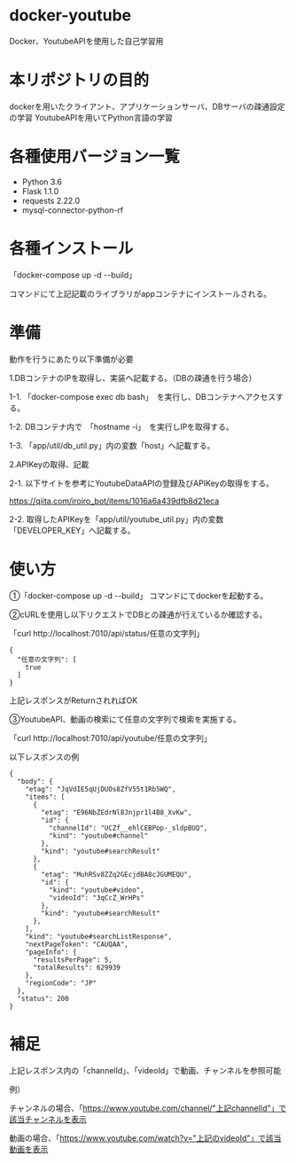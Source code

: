 # docker-youtube

Docker、YoutubeAPIを使用した自己学習用
 
# 本リポジトリの目的
 
dockerを用いたクライアント、アプリケーションサーバ、DBサーバの疎通設定の学習
YoutubeAPIを用いてPython言語の学習
 
# 各種使用バージョン一覧
 
* Python 3.6
* Flask 1.1.0
* requests 2.22.0
* mysql-connector-python-rf
 
# 各種インストール
 
「docker-compose up -d --build」

コマンドにて上記記載のライブラリがappコンテナにインストールされる。

# 準備

動作を行うにあたり以下準備が必要

1.DBコンテナのIPを取得し、実装へ記載する。（DBの疎通を行う場合）

1-1. 「docker-compose exec db bash」　を実行し、DBコンテナへアクセスする。

1-2. DBコンテナ内で　「hostname -i」　を実行しIPを取得する。

1-3. 「app/util/db_util.py」内の変数「host」へ記載する。



2.APIKeyの取得、記載

2-1. 以下サイトを参考にYoutubeDataAPIの登録及びAPIKeyの取得をする。

https://qiita.com/iroiro_bot/items/1016a6a439dfb8d21eca

2-2. 取得したAPIKeyを「app/util/youtube_util.py」内の変数「DEVELOPER_KEY」へ記載する。

# 使い方
 
①「docker-compose up -d --build」 コマンドにてdockerを起動する。

②cURLを使用し以下リクエストでDBとの疎通が行えているか確認する。

「curl http://localhost:7010/api/status/任意の文字列」

```
{
  "任意の文字列": [
    true
  ]
}
```

上記レスポンスがReturnされればOK

③YoutubeAPI、動画の検索にて任意の文字列で検索を実施する。

「curl http://localhost:7010/api/youtube/任意の文字列」

以下レスポンスの例

```
{
  "body": {
    "etag": "JqVdIE5qUjDUOs8ZfV55t1Rb5WQ", 
    "items": [
      {
        "etag": "E96NbZEdrNl8Jnjpr1l4B8_XvKw", 
        "id": {
          "channelId": "UCZf__ehlCEBPop-_sldpBUQ", 
          "kind": "youtube#channel"
        }, 
        "kind": "youtube#searchResult"
      }, 
      {
        "etag": "MuhRSv8ZZq2GEcjdBA8cJGUMEQU", 
        "id": {
          "kind": "youtube#video", 
          "videoId": "3qCcZ_WrHPs"
        }, 
        "kind": "youtube#searchResult"
      }, 
    ], 
    "kind": "youtube#searchListResponse", 
    "nextPageToken": "CAUQAA", 
    "pageInfo": {
      "resultsPerPage": 5, 
      "totalResults": 629939
    }, 
    "regionCode": "JP"
  }, 
  "status": 200
}

```
 
 # 補足
 
上記レスポンス内の「channelId」、「videoId」で動画、チャンネルを参照可能

例）

チャンネルの場合、「https://www.youtube.com/channel/"上記channelId"」で該当チャンネルを表示

動画の場合、「https://www.youtube.com/watch?v="上記のvideoId"」で該当動画を表示
